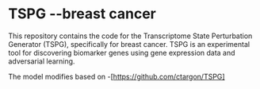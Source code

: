 # TSPG --breast cancer

This repository contains the code for the Transcriptome State Perturbation Generator (TSPG), specifically for breast cancer. TSPG is an experimental tool for discovering biomarker genes using gene expression data and adversarial learning.

The model modifies based on 
-[https://github.com/ctargon/TSPG]
